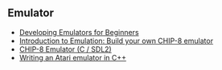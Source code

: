 ## Emulator

* [Developing Emulators for Beginners](https://www.youtube.com/watch?v=zsieM03Sofo)
* [Introduction to Emulation: Build your own CHIP-8 emulator](https://www.youtube.com/watch?v=YHkBgR6yvbY)
* [CHIP-8 Emulator (C / SDL2)](https://www.youtube.com/playlist?list=PLT7NbkyNWaqbyBMzdySdqjnfUFxt8rnU_)
* [Writing an Atari emulator in C++](https://www.youtube.com/playlist?list=PLJ0INvSnPQjPqw4SiiSVMCDAb3dllSs_M)
